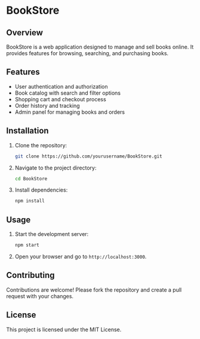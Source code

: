 # BookStore

## Overview

BookStore is a web application designed to manage and sell books online. It provides features for browsing, searching, and purchasing books.

## Features

- User authentication and authorization
- Book catalog with search and filter options
- Shopping cart and checkout process
- Order history and tracking
- Admin panel for managing books and orders

## Installation

1. Clone the repository:
    ```bash
    git clone https://github.com/yourusername/BookStore.git
    ```
2. Navigate to the project directory:
    ```bash
    cd BookStore
    ```
3. Install dependencies:
    ```bash
    npm install
    ```

## Usage

1. Start the development server:
    ```bash
    npm start
    ```
2. Open your browser and go to `http://localhost:3000`.

## Contributing

Contributions are welcome! Please fork the repository and create a pull request with your changes.

## License

This project is licensed under the MIT License.